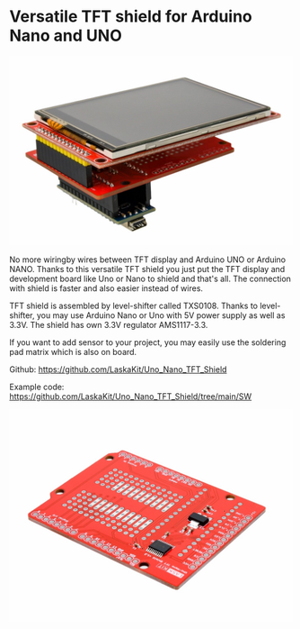# Versatile TFT shield for Arduino Nano and UNO

![Versatile TFT shield](https://github.com/LaskaKit/Uno_Nano_TFT_Shield/blob/main/img/4.jpg)

No more wiringby wires between TFT display and Arduino UNO or Arduino NANO. Thanks to this versatile TFT shield you just put the TFT display and development board like Uno or Nano to shield and that's all. 
The connection with shield is faster and also easier instead of wires.

TFT shield is assembled by level-shifter called TXS0108. Thanks to level-shifter, you may use Arduino Nano or Uno with 5V power supply as well as 3.3V. 
The shield has own 3.3V regulator AMS1117-3.3.

If you want to add sensor to your project, you may easily use the soldering pad matrix which is also on board.

Github: https://github.com/LaskaKit/Uno_Nano_TFT_Shield

Example code: https://github.com/LaskaKit/Uno_Nano_TFT_Shield/tree/main/SW 

![Versatile TFT shield](https://github.com/LaskaKit/Uno_Nano_TFT_Shield/blob/main/img/2.jpg)
